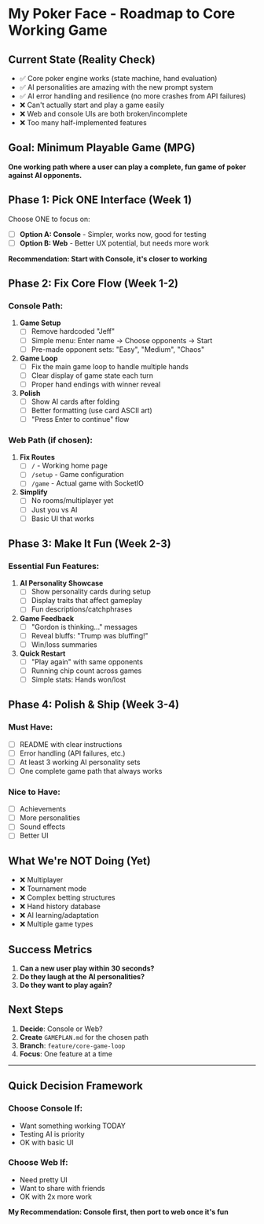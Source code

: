 # My Poker Face - Roadmap to Core Working Game

## Current State (Reality Check)
- ✅ Core poker engine works (state machine, hand evaluation)
- ✅ AI personalities are amazing with the new prompt system
- ✅ AI error handling and resilience (no more crashes from API failures)
- ❌ Can't actually start and play a game easily
- ❌ Web and console UIs are both broken/incomplete
- ❌ Too many half-implemented features

## Goal: Minimum Playable Game (MPG)
**One working path where a user can play a complete, fun game of poker against AI opponents.**

## Phase 1: Pick ONE Interface (Week 1)
Choose ONE to focus on:
- [ ] **Option A: Console** - Simpler, works now, good for testing
- [ ] **Option B: Web** - Better UX potential, but needs more work

**Recommendation: Start with Console, it's closer to working**

## Phase 2: Fix Core Flow (Week 1-2)

### Console Path:
1. **Game Setup**
   - [ ] Remove hardcoded "Jeff"
   - [ ] Simple menu: Enter name → Choose opponents → Start
   - [ ] Pre-made opponent sets: "Easy", "Medium", "Chaos"

2. **Game Loop**
   - [ ] Fix the main game loop to handle multiple hands
   - [ ] Clear display of game state each turn
   - [ ] Proper hand endings with winner reveal

3. **Polish**
   - [ ] Show AI cards after folding
   - [ ] Better formatting (use card ASCII art)
   - [ ] "Press Enter to continue" flow

### Web Path (if chosen):
1. **Fix Routes**
   - [ ] `/` - Working home page
   - [ ] `/setup` - Game configuration 
   - [ ] `/game` - Actual game with SocketIO

2. **Simplify**
   - [ ] No rooms/multiplayer yet
   - [ ] Just you vs AI
   - [ ] Basic UI that works

## Phase 3: Make It Fun (Week 2-3)

### Essential Fun Features:
1. **AI Personality Showcase**
   - [ ] Show personality cards during setup
   - [ ] Display traits that affect gameplay
   - [ ] Fun descriptions/catchphrases

2. **Game Feedback**
   - [ ] "Gordon is thinking..." messages
   - [ ] Reveal bluffs: "Trump was bluffing!"
   - [ ] Win/loss summaries

3. **Quick Restart**
   - [ ] "Play again" with same opponents
   - [ ] Running chip count across games
   - [ ] Simple stats: Hands won/lost

## Phase 4: Polish & Ship (Week 3-4)

### Must Have:
- [ ] README with clear instructions
- [ ] Error handling (API failures, etc.)
- [ ] At least 3 working AI personality sets
- [ ] One complete game path that always works

### Nice to Have:
- [ ] Achievements
- [ ] More personalities
- [ ] Sound effects
- [ ] Better UI

## What We're NOT Doing (Yet)
- ❌ Multiplayer
- ❌ Tournament mode
- ❌ Complex betting structures
- ❌ Hand history database
- ❌ AI learning/adaptation
- ❌ Multiple game types

## Success Metrics
1. **Can a new user play within 30 seconds?**
2. **Do they laugh at the AI personalities?**
3. **Do they want to play again?**

## Next Steps
1. **Decide**: Console or Web?
2. **Create** `GAMEPLAN.md` for the chosen path
3. **Branch**: `feature/core-game-loop`
4. **Focus**: One feature at a time

---

## Quick Decision Framework

### Choose Console If:
- Want something working TODAY
- Testing AI is priority
- OK with basic UI

### Choose Web If:
- Need pretty UI
- Want to share with friends
- OK with 2x more work

**My Recommendation: Console first, then port to web once it's fun**